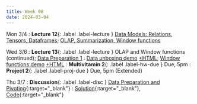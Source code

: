 ```yaml
---
title: Week 08
date: 2024-03-04
---
```

Mon 3/4
: **Lecture 12**{: .label .label-lecture } [Data Models: Relations, Tensors, Dataframes](https://docs.google.com/presentation/d/1Fx8lPncBCYcuKTccOMhCWi_guxuZ6XHS2AxoKknDJlk/edit?usp=sharing); [OLAP, Summarization, Window functions](https://docs.google.com/presentation/d/1JoBnMlw6hrQY8zIPYpAUZL1llRW1ka_GBjIXmIGB1hg/edit?usp=sharing)

Wed 3/6
: **Lecture 13**{: .label .label-lecture } OLAP and Window functions (continued); [Data Preparation 1](https://docs.google.com/presentation/d/1L-gW4Ko1CM69ksMjtFTK_Co7fFonu7tDTtFRLEMnkMk/edit#slide=id.g24af2d13182_1_68)
	: [Data unboxing demo](https://data101.datahub.berkeley.edu/hub/user-redirect/git-pull?repo=https%3A%2F%2Fgithub.com%2Fcal-data-eng%2Fsp24-materials&urlpath=lab%2Ftree%2Fsp24-materials%2Flecture%2Flec13%2Flec13.ipynb&branch=main) [+HTML](https://www.data101.org/sp24/resources/assets/lectures/lec13/lec13.html); [Window functions demo](https://data101.datahub.berkeley.edu/hub/user-redirect/git-pull?repo=https%3A%2F%2Fgithub.com%2Fcal-data-eng%2Fsp24-materials&urlpath=lab%2Ftree%2Fsp24-materials%2Flecture%2Flec13%2Flec13window.ipynb&branch=main) [+HTML](https://www.data101.org/sp24/resources/assets/lectures/lec13/lec13window.html)
: **Multivitamin 2**{: .label .label-hw-due } Due, 5pm
: **Project 2**{: .label .label-proj-due } Due, 5pm (Extended)

Thu 3/7
: **Discussion**{: .label .label-disc } [Data Preparation and Pivoting](https://drive.google.com/file/d/1I5PEyhuHTJYCI8kGGkgZZWI0XwfLfTpw/view?usp=sharing){:target="\_blank"}
	: [Solution](https://drive.google.com/file/d/1-X8fQrFkEa4xwNh-fjqYSV03BmVlNWTn/view?usp=sharing){:target="\_blank"}, [Code](https://data101.datahub.berkeley.edu/user/nataliechan/lab/workspaces/auto-z/tree/sp24-materials.git/disc/disc07/disc07.ipynb){:target="\_blank"}


